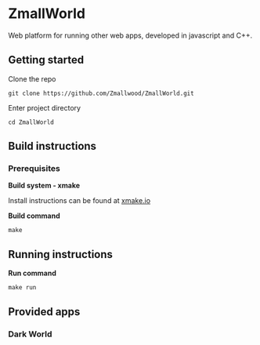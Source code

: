 # ZmallWorld
Web platform for running other web apps, developed in javascript and C++.

## Getting started

Clone the repo

    git clone https://github.com/Zmallwood/ZmallWorld.git

Enter project directory

    cd ZmallWorld

## Build instructions

### Prerequisites

**Build system - xmake**

Install instructions can be found at [xmake.io](https://xmake.io)

**Build command**

    make

## Running instructions

**Run command**

    make run

## Provided apps

### Dark World
